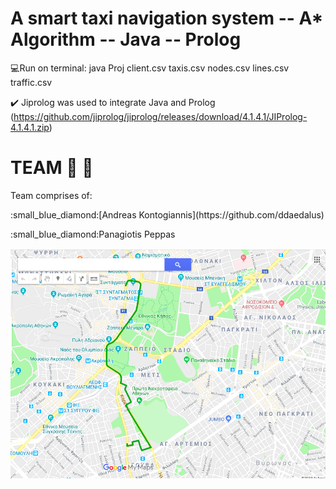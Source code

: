 # A smart taxi navigation system -- A* Algorithm -- Java -- Prolog
:computer:Run on terminal:
java Proj client.csv taxis.csv nodes.csv lines.csv traffic.csv

:heavy_check_mark: Jiprolog was used to integrate Java and Prolog (https://github.com/jiprolog/jiprolog/releases/download/4.1.4.1/JIProlog-4.1.4.1.zip)


# TEAM :oncoming_taxi: :oncoming_taxi:
Team comprises of: 
 <p>:small_blue_diamond:[Andreas Kontogiannis](https://github.com/ddaedalus)   
 <p>:small_blue_diamond:Panagiotis Peppas   

![screenshot](kml_best_taxi.png)
 

